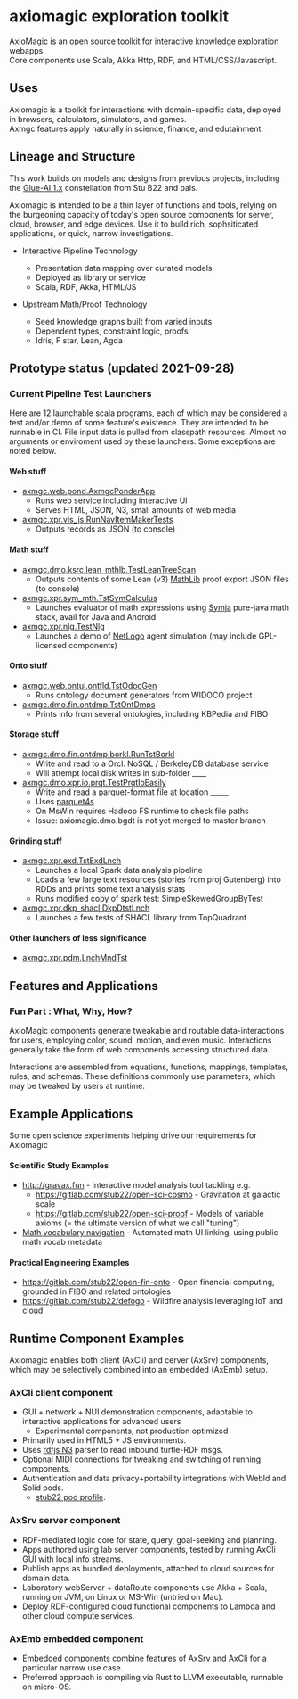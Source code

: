 # axiomagic exploration toolkit 
AxioMagic is an open source toolkit for interactive knowledge exploration webapps.
<br/>Core components use Scala, Akka Http, RDF, and HTML/CSS/Javascript.

## Uses 
Axiomagic is a toolkit for interactions with domain-specific data, deployed in browsers, calculators, simulators, and games.
<br/>Axmgc features apply naturally in science, finance, and edutainment.

## Lineage and Structure
This work builds on models and designs from previous projects, including the [Glue-AI 1.x](http://glue.ai) constellation 
from Stu B22 and pals.

Axiomagic is intended to be a thin layer of functions and tools, relying on the burgeoning capacity of today's open source components for server, cloud, browser, and edge devices.  Use it to build rich, sophsiticated applications, or quick, narrow investigations.

 * Interactive Pipeline Technology  
   * Presentation data mapping over curated models
   * Deployed as library or service
   * Scala, RDF, Akka, HTML/JS

 * Upstream Math/Proof Technology
   * Seed knowledge graphs built from varied inputs
   * Dependent types, constraint logic, proofs
   * Idris, F star, Lean, Agda

## Prototype status  (updated 2021-09-28)

###  Current Pipeline Test Launchers
Here are 12 launchable scala programs, each of which may be considered a test and/or demo of some feature's existence.
They are intended to be runnable in CI.  File input data is pulled from classpath resources.
Almost no arguments or enviroment used by these launchers.  Some exceptions are noted below.

#### Web stuff
  * [axmgc.web.pond.AxmgcPonderApp](adaxmvn/axmgc_web_pond/src/main/scala/axmgc/web/pond/AxmgcPonder.scala)
    * Runs web service including interactive UI
    * Serves HTML, JSON, N3, small amounts of web media
  * [axmgc.xpr.vis_js.RunNavItemMakerTests](adaxmvn/axmgc_dmo_fibo/src/main/scala/axmgc/xpr/vis_js/SampleNavItemStuff.scala)
    * Outputs records as JSON (to console)
    
#### Math stuff
  * [axmgc.dmo.ksrc.lean_mthlb.TestLeanTreeScan](adaxmvn/axmgc_dmo_fibo/src/main/scala/axmgc/dmo/ksrc/lean_mthlb/TestLeanTreeScan.scala)
    * Outputs contents of some Lean (v3) [MathLib](https://leanprover-community.github.io) proof export JSON files (to console)
  * [axmgc.xpr.sym_mth.TstSymCalculus](adaxmvn/axmgc_dmo_fibo/src/main/scala/axmgc/xpr/sym_mth/TstSymCalculus.scala)
    * Launches evaluator of math expressions using [Symja](https://github.com/axkr/symja_android_library) pure-java math stack, avail for Java and Android
  * [axmgc.xpr.nlg.TestNlg](adaxmvn/axmgc_dmo_hvol/src/main/scala/axmgc/xpr/nlg/TestNlg.scala)
    * Launches a demo of [NetLogo](https://ccl.northwestern.edu/netlogo/) agent simulation (may include GPL-licensed components)
    
#### Onto stuff
  * [axmgc.web.ontui.ontfld.TstOdocGen](adaxmvn/axmgc_web_ontui/src/main/scala/axmgc/web/ontui/ontfld/TstOdocGen.scala)
    * Runs ontology document generators from WIDOCO project 
  * [axmgc.dmo.fin.ontdmp.TstOntDmps](adaxmvn/axmgc_dmo_fibo/src/main/scala/axmgc/dmo/fin/ontdmp/TstOntDmps.scala)
    * Prints info from several ontologies, including KBPedia and FIBO
    
#### Storage stuff
  * [axmgc.dmo.fin.ontdmp.borkl.RunTstBorkl](adaxmvn/axmgc_dmo_fibo/src/main/scala/axmgc/dmo/fin/ontdmp/borkl/RunTstBorkl.scala)
    * Write and read to a Orcl. NoSQL / BerkeleyDB database service
    * Will attempt local disk writes in sub-folder ____
  * [axmgc.dmo.xpr.io.prqt.TestPrqtIoEasily](https://github.com/stub22/axiomagic/blob/xprmnt_mlrn_djl_mxnet/adaxmvn/axmgc_dmo_bgdt/src/main/scala/axmgc/xpr/io/prqt/TestPrqtIoEasily.scala)
    * Write and read a parquet-format file at location _____
    * Uses [parquet4s](https://github.com/mjakubowski84/parquet4s)
    * On MsWin requires Hadoop FS runtime to check file paths
    * Issue: axiomagic.dmo.bgdt is not yet merged to master branch

#### Grinding stuff
  * [axmgc.xpr.exd.TstExdLnch](adaxmvn/axmgc_dmo_hvol/src/main/scala/axmgc/xpr/exd/TstExdLnch.scala)
    * Launches a local Spark data analysis pipeline 
     * Loads a few large text resources (stories from proj Gutenberg) into RDDs and prints some text analysis stats
     * Runs modified copy of spark test: SimpleSkewedGroupByTest
  * [axmgc.xpr.dkp_shacl.DkpDtstLnch](adaxmvn/axmgc_dmo_fibo/src/main/scala/axmgc/xpr/dkp_shacl/DkpDtstLnch.scala)
    * Launches a few tests of SHACL library from TopQuadrant

#### Other launchers of less significance
  * [axmgc.xpr.pdm.LnchMndTst](adaxmvn/axmgc_dmo_hvol/src/main/scala/axmgc/xpr/pdm/LnchMndTst.scala)

## Features and Applications

### Fun Part : What, Why, How?
AxioMagic components generate tweakable and routable data-interactions for users,
employing color, sound, motion, and even music.  Interactions generally take the form
of web components accessing structured data.

Interactions are assembled from equations, functions, mappings, templates, rules, and schemas.
These definitions commonly use parameters, which may be tweaked by users at runtime.

## Example Applications
Some open science experiments helping drive our requirements for Axiomagic

#### Scientific Study Examples  
 * http://gravax.fun - Interactive model analysis tool tackling e.g. 
   * https://gitlab.com/stub22/open-sci-cosmo - Gravitation at galactic scale
   * https://gitlab.com/stub22/open-sci-proof - Models of variable axioms (= the ultimate version of what we call "tuning")
 * [Math vocabulary navigation]() - Automated math UI linking, using public math vocab metadata

#### Practical Engineering Examples
 * https://gitlab.com/stub22/open-fin-onto - Open financial computing, grounded in FIBO and related ontologies
 * https://gitlab.com/stub22/defogo - Wildfire analysis leveraging IoT and cloud
  
## Runtime Component Examples
Axiomagic enables both client (AxCli) and cerver (AxSrv) components, which may be selectively combined into an embedded (AxEmb) setup.
### AxCli client component
* GUI + network + NUI demonstration components, adaptable to interactive applications for advanced users
  * Experimental components, not production optimized 
* Primarily used in HTML5 + JS environments.
* Uses [rdfjs N3](https://github.com/rdfjs/N3.js/) parser to read inbound turtle-RDF msgs.
* Optional MIDI connections for tweaking and switching of running components.
* Authentication and data privacy+portability integrations with WebId and Solid pods.
   * [stub22 pod profile](https://pod.inrupt.com/stub22/profile/card#me).
### AxSrv server component
* RDF-mediated logic core for state, query, goal-seeking and planning.
* Apps authored using lab server components, tested by running AxCli GUI with local info streams.
* Publish apps as bundled deployments, attached to cloud sources for domain data.
* Laboratory webServer + dataRoute components use Akka + Scala, running on JVM, on Linux or MS-Win (untried on Mac).
* Deploy RDF-configured cloud functional components to Lambda and other cloud compute services.     
### AxEmb embedded component
* Embedded components combine features of AxSrv and AxCli for a particular narrow use case.
* Preferred approach is compiling via Rust to LLVM executable, runnable on micro-OS.
